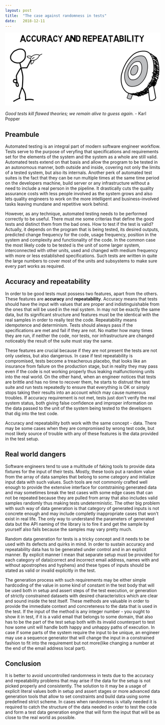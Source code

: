 ```yaml
---
layout: post
title:  "The case against randomness in tests"
date:   2018-12-11
---
```


![Accuracy and repeatibility](/assets/images/predictability.jpg)

_Good tests kill flawed theories; we remain alive to guess again._
\- Karl Popper

## Preambule

Automated testing is an integral part of modern software engineer
workflow. Tests serve to the purpose of veryfing that specifications
and requirements set for the elements of the system and the system as a
whole are still valid. Automated tests extend on that basis and allow the
program to be tested in an autonomous manner, both outside and inside,
covering not only the limits of a tested system, but also its internals.
Another perk of automated test suites is the fact that they can be run
multiple times at the same time period on the developers machine, build
server or any infrastructure without a need to include a real person in
the pipeline. It drastically cuts the quality assurance costs with less
people involved as the system grows and also lets quality engineers to
work on the more intelligent and business-involved tasks leaving mundane
and repetitive work behind.

However, as any technique, automated testing needs to be performed
correctly to be useful. There must me some criterias that define the good
tests and distinct them from the bad ones. How to test if the test is
valid? Actually, it depends on the program that is being tested, its
desired outputs, predicted change frequency for the code, usage frequency,
position in the system and complexity and functionality of the code.
In the common case the most likely code to be tested is the unit of
some larger system, interconnected with other units, used and changed
with medium frequency with more or less established specifications. Such tests
are written in quite the large numbers to cover most of the units and subsystems
to make sure every part works as required.

## Accuracy and repeatability

In order to be good tests must possess two features, apart from the others. These
features are **accuracy** and **repeatability**. Accuracy means that tests should have
the input with values that are proper and indistinguishable from the ones that will
be used in the real system. In may not be exactly the same data, but its significant
structure and features must be the identical with the real samples in order to
really test the code. Repeatability means idempotence and determinism. Tests
should always pass if the specifications are met and fail if they are not. No
matter how many times they are run, if neither the code, nor tests, nor infrastructure
are changed noticeably the result of the suite must stay the same.

These features are crucial because if they are not present the tests are not only
useless, but also dangerous. In case if test repeatability is compromised, tests
become a treacherous placebo, that looks like an insurance from failure on the
production stage, but in reality they may pass even if the code is not working
properly thus leaking malfunctioning units into the real world. On the other hand,
when an engineer notices that tests are brittle and has no time to recover them,
he starts to distrust the test suite and run tests repeatedly to ensure that everything
is OK or simply stops taking their results into an account which may cause numerous
troubles. If accuracy requirement is not met, tests just don't verify the real system
status, both giving false confidence and improper information on the data passed to
the unit of the system being tested to the developers that dig into the test code.

Accuracy and repeatability both work with the same concept - data. There may be some cases
when they are compromised by wrong test code, but most likely source of trouble with any
of these features is the data provided in the test setup.

## Real world dangers

Software engineers tend to use a multitude of faking tools to provide data fixtures
for the input of their tests. Mostly, these tools put a random value from the array
of data samples that belong to some category and initialize input data with such values.
Such tools are not commonly crafted well enough to provide the extensive
interface for contstraining generated data and may sometimes break the test cases
with some edge cases that can not be repeated because they are pulled from array that
also includes valid samples randomly thus making tests undeterministic. The other big
problem with such way of data generation is that category of generated inputs is not
concrete enough and may include completly inappropriate cases that won't exist in real life.
The only way to understand the parameters of generated data but the API naming of the library
is to fire it and get the sample by yourself also fails because the samples may vary pretty
much.

Random data generation for tests is a tricky concept and it needs to be used with its
defects and quirks in mind. In order to sustain accuracy and repeatability data
has to be generated under control and in an explicit manner. By explicit manner
I mean that separate setup must be provided for each category of data(correct and incorrect
email address, names with and without apostrophes and hyphens) and these types of inputs
should be stated as valid or invalid explicitly in the test.

The generation process with such requirements may be either simple hardcoding of the value in
some kind of constant in the test body that will be used both in setup and assert steps of the test execution,
or generation of strictly constrained datasets with desired characteristics which are clear
and sound inside the test itself. These methods are valuable in order to provide the immediate context
and concreteness to the data that is used in the test. If the input of the method is any integer number -
you ought to show it in test, if it is a valid email that belongs to some domain, that also has to be
the part of the test setup both with its invalid counterpart to test how some unit will handle both happy
and unhappy paths of execution. In case if some parts of the system require the input to be unique,
an engineer may use a sequence generator that will change the input in a constrained fashion to fit into
the requirement but not more(like changing a number at the end of the email address local part).

## Conclusion

It is better to avoid uncontrolled randomness in tests due to the accuracy
and repeatability problems that may arise if the data for the setup is not picked properly
 and consistently. The solution to it may be a usage of explicit literal values both in setup
and assert stages or more advanced data generation tools that allow to set constraints and build
data using some predefined strict scheme. In cases when randomness is vitally needed it is required
to catch the structure of the data needed in order to test the code and form a test data generation
engine that will form the input that will be as close to the real world as possible.

